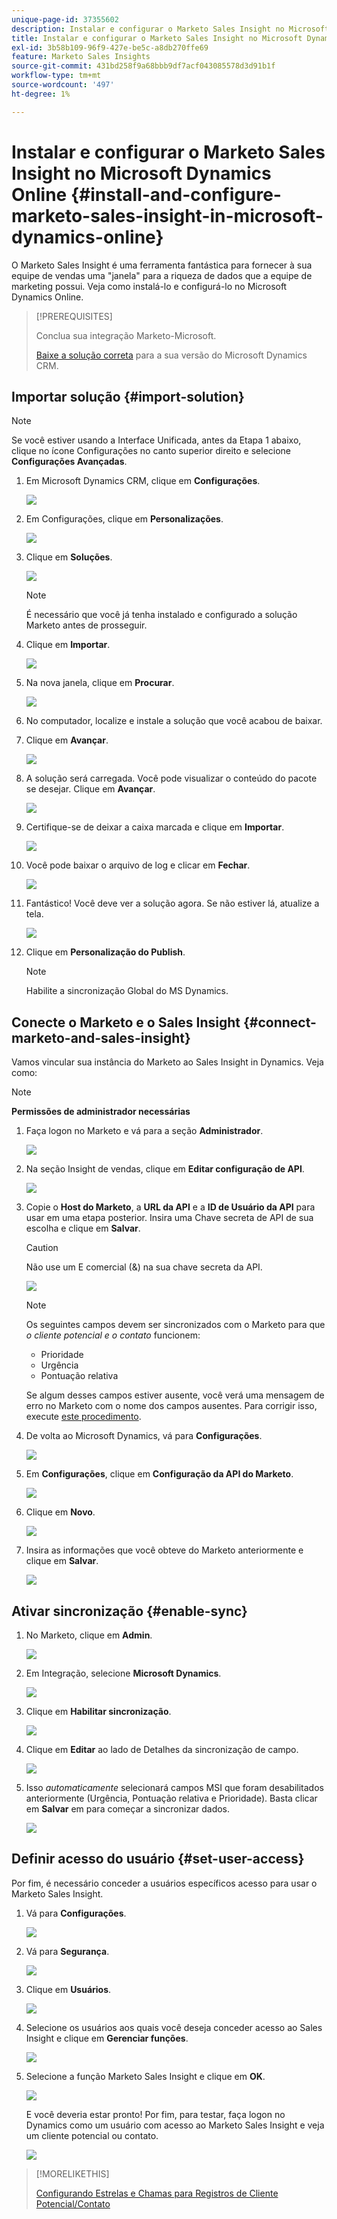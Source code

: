 ```yaml
---
unique-page-id: 37355602
description: Instalar e configurar o Marketo Sales Insight no Microsoft Dynamics Online - Documentação do Marketo - Documentação do produto
title: Instalar e configurar o Marketo Sales Insight no Microsoft Dynamics Online
exl-id: 3b58b109-96f9-427e-be5c-a8db270ffe69
feature: Marketo Sales Insights
source-git-commit: 431bd258f9a68bbb9df7acf043085578d3d91b1f
workflow-type: tm+mt
source-wordcount: '497'
ht-degree: 1%

---
```


# Instalar e configurar o Marketo Sales Insight no Microsoft Dynamics Online {#install-and-configure-marketo-sales-insight-in-microsoft-dynamics-online}

O Marketo Sales Insight é uma ferramenta fantástica para fornecer à sua equipe de vendas uma &quot;janela&quot; para a riqueza de dados que a equipe de marketing possui. Veja como instalá-lo e configurá-lo no Microsoft Dynamics Online.

>[!PREREQUISITES]
>
>Conclua sua integração Marketo-Microsoft.
>
>[Baixe a solução correta](/help/marketo/product-docs/marketo-sales-insight/msi-for-microsoft-dynamics/installing/download-the-marketo-sales-insight-solution-for-microsoft-dynamics.md) para a sua versão do Microsoft Dynamics CRM.

## Importar solução {#import-solution}

>[!NOTE]
>
>Se você estiver usando a Interface Unificada, antes da Etapa 1 abaixo, clique no ícone Configurações no canto superior direito e selecione **Configurações Avançadas**.

1. Em Microsoft Dynamics CRM, clique em **Configurações**.

   ![](assets/image2014-12-12-9-3a4-3a56-1.png)

1. Em Configurações, clique em **Personalizações**.

   ![](assets/image2015-4-29-14-3a22-3a1-1.png)

1. Clique em **Soluções**.

   ![](assets/image2014-12-12-9-3a5-3a17-1.png)

   >[!NOTE]
   >
   >É necessário que você já tenha instalado e configurado a solução Marketo antes de prosseguir.

1. Clique em **Importar**.

   ![](assets/image2014-12-12-9-3a5-3a27-1.png)

1. Na nova janela, clique em **Procurar**.

   ![](assets/image2014-12-12-9-3a5-3a36-1.png)

1. No computador, localize e instale a solução que você acabou de baixar.

1. Clique em **Avançar**.

   ![](assets/seven.png)

1. A solução será carregada. Você pode visualizar o conteúdo do pacote se desejar. Clique em **Avançar**.

   ![](assets/image2014-12-12-9-3a6-3a10-1.png)

1. Certifique-se de deixar a caixa marcada e clique em **Importar**.

   ![](assets/image2014-12-12-9-3a6-3a19-1.png)

1. Você pode baixar o arquivo de log e clicar em **Fechar**.

   ![](assets/image2014-12-12-9-3a6-3a29-1.png)

1. Fantástico! Você deve ver a solução agora. Se não estiver lá, atualize a tela.

   ![](assets/eleven.png)

1. Clique em **Personalização do Publish**.

   >[!NOTE]
   >
   >Habilite a sincronização Global do MS Dynamics.

## Conecte o Marketo e o Sales Insight {#connect-marketo-and-sales-insight}

Vamos vincular sua instância do Marketo ao Sales Insight in Dynamics. Veja como:

>[!NOTE]
>
>**Permissões de administrador necessárias**

1. Faça logon no Marketo e vá para a seção **Administrador**.

   ![](assets/image2014-12-12-9-3a6-3a50-1.png)

1. Na seção Insight de vendas, clique em **Editar configuração de API**.

   ![](assets/image2014-12-12-9-3a7-3a0-1.png)

1. Copie o **Host do Marketo**, a **URL da API** e a **ID de Usuário da API** para usar em uma etapa posterior. Insira uma Chave secreta de API de sua escolha e clique em **Salvar**.

   >[!CAUTION]
   >
   >Não use um E comercial (&amp;) na sua chave secreta da API.

   ![](assets/image2014-12-12-9-3a7-3a9-1.png)

   >[!NOTE]
   >
   >Os seguintes campos devem ser sincronizados com o Marketo para que _o cliente potencial e o contato_ funcionem:
   >
   >* Prioridade
   >* Urgência
   >* Pontuação relativa
   >
   >Se algum desses campos estiver ausente, você verá uma mensagem de erro no Marketo com o nome dos campos ausentes. Para corrigir isso, execute [este procedimento](/help/marketo/product-docs/marketo-sales-insight/msi-for-microsoft-dynamics/setting-up-and-using/required-fields-for-syncing-marketo-with-dynamics.md).

1. De volta ao Microsoft Dynamics, vá para **Configurações**.

   ![](assets/image2014-12-12-9-3a7-3a25-1.png)

1. Em **Configurações**, clique em **Configuração da API do Marketo**.

   ![](assets/image2014-12-12-9-3a7-3a34-1.png)

1. Clique em **Novo**.

   ![](assets/image2014-12-12-9-3a8-3a8-1.png)

1. Insira as informações que você obteve do Marketo anteriormente e clique em **Salvar**.

   ![](assets/image2014-12-12-9-3a8-3a17-1.png)

## Ativar sincronização {#enable-sync}

1. No Marketo, clique em **Admin**.

   ![](assets/enable-one.png)

1. Em Integração, selecione **Microsoft Dynamics**.

   ![](assets/enable-two.png)

1. Clique em **Habilitar sincronização**.

   ![](assets/enable-three.png)

1. Clique em **Editar** ao lado de Detalhes da sincronização de campo.

   ![](assets/enable-four.png)

1. Isso _automaticamente_ selecionará campos MSI que foram desabilitados anteriormente (Urgência, Pontuação relativa e Prioridade). Basta clicar em **Salvar** em para começar a sincronizar dados.

   ![](assets/enable-five.png)

## Definir acesso do usuário {#set-user-access}

Por fim, é necessário conceder a usuários específicos acesso para usar o Marketo Sales Insight.

1. Vá para **Configurações**.

   ![](assets/image2014-12-12-9-3a8-3a34-1.png)

1. Vá para **Segurança**.

   ![](assets/image2015-4-29-14-3a56-3a33-1.png)

1. Clique em **Usuários**.

   ![](assets/image2015-4-29-14-3a57-3a46-1.png)

1. Selecione os usuários aos quais você deseja conceder acesso ao Sales Insight e clique em **Gerenciar funções**.

   ![](assets/image2015-4-29-14-3a59-3a31-1.png)

1. Selecione a função Marketo Sales Insight e clique em **OK**.

   ![](assets/image2014-12-12-9-3a9-3a22-1.png)

   E você deveria estar pronto! Por fim, para testar, faça logon no Dynamics como um usuário com acesso ao Marketo Sales Insight e veja um cliente potencial ou contato.

   ![](assets/image2015-4-29-15-3a2-3a27-1.png)

>[!MORELIKETHIS]
>
>[Configurando Estrelas e Chamas para Registros de Cliente Potencial/Contato](/help/marketo/product-docs/marketo-sales-insight/msi-for-microsoft-dynamics/setting-up-and-using/setting-up-stars-and-flames-for-lead-contact-records.md)
